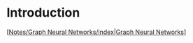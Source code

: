 # Introduction

[[Notes/Graph Neural Networks/index|Graph Neural Networks]]

[//begin]: # "Autogenerated link references for markdown compatibility"
[Notes/Graph Neural Networks/index|Graph Neural Networks]: <Notes/Graph Neural Networks/index> "Graph Neural Networks"
[//end]: # "Autogenerated link references"